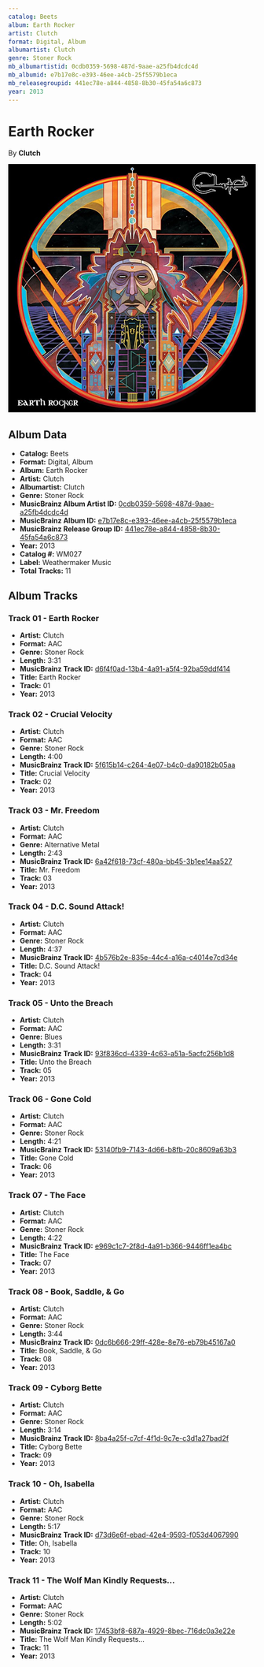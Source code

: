 ```yaml
---
catalog: Beets
album: Earth Rocker
artist: Clutch
format: Digital, Album
albumartist: Clutch
genre: Stoner Rock
mb_albumartistid: 0cdb0359-5698-487d-9aae-a25fb4dcdc4d
mb_albumid: e7b17e8c-e393-46ee-a4cb-25f5579b1eca
mb_releasegroupid: 441ec78e-a844-4858-8b30-45fa54a6c873
year: 2013
---
```


# Earth Rocker

By **Clutch**

![](../../assets/beetscovers/Clutch-Earth_Rocker.jpg)

## Album Data

- **Catalog:** Beets
- **Format:** Digital, Album
- **Album:** Earth Rocker
- **Artist:** Clutch
- **Albumartist:** Clutch
- **Genre:** Stoner Rock
- **MusicBrainz Album Artist ID:** [0cdb0359-5698-487d-9aae-a25fb4dcdc4d](https://musicbrainz.org/artist/0cdb0359-5698-487d-9aae-a25fb4dcdc4d)
- **MusicBrainz Album ID:** [e7b17e8c-e393-46ee-a4cb-25f5579b1eca](https://musicbrainz.org/release/e7b17e8c-e393-46ee-a4cb-25f5579b1eca)
- **MusicBrainz Release Group ID:** [441ec78e-a844-4858-8b30-45fa54a6c873](https://musicbrainz.org/release-group/441ec78e-a844-4858-8b30-45fa54a6c873)
- **Year:** 2013
- **Catalog #:** WM027
- **Label:** Weathermaker Music
- **Total Tracks:** 11

## Album Tracks

### Track 01 - Earth Rocker

- **Artist:** Clutch
- **Format:** AAC
- **Genre:** Stoner Rock
- **Length:** 3:31
- **MusicBrainz Track ID:** [d6f4f0ad-13b4-4a91-a5f4-92ba59ddf414](https://musicbrainz.org/recording/d6f4f0ad-13b4-4a91-a5f4-92ba59ddf414)
- **Title:** Earth Rocker
- **Track:** 01
- **Year:** 2013

### Track 02 - Crucial Velocity

- **Artist:** Clutch
- **Format:** AAC
- **Genre:** Stoner Rock
- **Length:** 4:00
- **MusicBrainz Track ID:** [5f615b14-c264-4e07-b4c0-da90182b05aa](https://musicbrainz.org/recording/5f615b14-c264-4e07-b4c0-da90182b05aa)
- **Title:** Crucial Velocity
- **Track:** 02
- **Year:** 2013

### Track 03 - Mr. Freedom

- **Artist:** Clutch
- **Format:** AAC
- **Genre:** Alternative Metal
- **Length:** 2:43
- **MusicBrainz Track ID:** [6a42f618-73cf-480a-bb45-3b1ee14aa527](https://musicbrainz.org/recording/6a42f618-73cf-480a-bb45-3b1ee14aa527)
- **Title:** Mr. Freedom
- **Track:** 03
- **Year:** 2013

### Track 04 - D.C. Sound Attack!

- **Artist:** Clutch
- **Format:** AAC
- **Genre:** Stoner Rock
- **Length:** 4:37
- **MusicBrainz Track ID:** [4b576b2e-835e-44c4-a16a-c4014e7cd34e](https://musicbrainz.org/recording/4b576b2e-835e-44c4-a16a-c4014e7cd34e)
- **Title:** D.C. Sound Attack!
- **Track:** 04
- **Year:** 2013

### Track 05 - Unto the Breach

- **Artist:** Clutch
- **Format:** AAC
- **Genre:** Blues
- **Length:** 3:31
- **MusicBrainz Track ID:** [93f836cd-4339-4c63-a51a-5acfc256b1d8](https://musicbrainz.org/recording/93f836cd-4339-4c63-a51a-5acfc256b1d8)
- **Title:** Unto the Breach
- **Track:** 05
- **Year:** 2013

### Track 06 - Gone Cold

- **Artist:** Clutch
- **Format:** AAC
- **Genre:** Stoner Rock
- **Length:** 4:21
- **MusicBrainz Track ID:** [53140fb9-7143-4d66-b8fb-20c8609a63b3](https://musicbrainz.org/recording/53140fb9-7143-4d66-b8fb-20c8609a63b3)
- **Title:** Gone Cold
- **Track:** 06
- **Year:** 2013

### Track 07 - The Face

- **Artist:** Clutch
- **Format:** AAC
- **Genre:** Stoner Rock
- **Length:** 4:22
- **MusicBrainz Track ID:** [e969c1c7-2f8d-4a91-b366-9446ff1ea4bc](https://musicbrainz.org/recording/e969c1c7-2f8d-4a91-b366-9446ff1ea4bc)
- **Title:** The Face
- **Track:** 07
- **Year:** 2013

### Track 08 - Book, Saddle, & Go

- **Artist:** Clutch
- **Format:** AAC
- **Genre:** Stoner Rock
- **Length:** 3:44
- **MusicBrainz Track ID:** [0dc6b666-29ff-428e-8e76-eb79b45167a0](https://musicbrainz.org/recording/0dc6b666-29ff-428e-8e76-eb79b45167a0)
- **Title:** Book, Saddle, & Go
- **Track:** 08
- **Year:** 2013

### Track 09 - Cyborg Bette

- **Artist:** Clutch
- **Format:** AAC
- **Genre:** Stoner Rock
- **Length:** 3:14
- **MusicBrainz Track ID:** [8ba4a25f-c7cf-4f1d-9c7e-c3d1a27bad2f](https://musicbrainz.org/recording/8ba4a25f-c7cf-4f1d-9c7e-c3d1a27bad2f)
- **Title:** Cyborg Bette
- **Track:** 09
- **Year:** 2013

### Track 10 - Oh, Isabella

- **Artist:** Clutch
- **Format:** AAC
- **Genre:** Stoner Rock
- **Length:** 5:17
- **MusicBrainz Track ID:** [d73d6e6f-ebad-42e4-9593-f053d4067990](https://musicbrainz.org/recording/d73d6e6f-ebad-42e4-9593-f053d4067990)
- **Title:** Oh, Isabella
- **Track:** 10
- **Year:** 2013

### Track 11 - The Wolf Man Kindly Requests...

- **Artist:** Clutch
- **Format:** AAC
- **Genre:** Stoner Rock
- **Length:** 5:02
- **MusicBrainz Track ID:** [17453bf8-687a-4929-8bec-716dc0a3e22e](https://musicbrainz.org/recording/17453bf8-687a-4929-8bec-716dc0a3e22e)
- **Title:** The Wolf Man Kindly Requests...
- **Track:** 11
- **Year:** 2013

